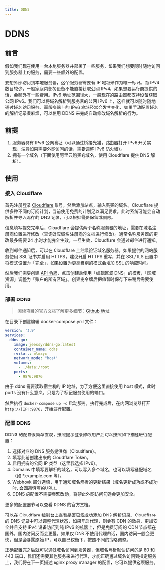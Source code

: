 ```yaml
---
title: DDNS
---
```

# DDNS

## 前言

假如我们现在使用一台本地服务器并部署了一些服务，如果我们想要随时随地访问到服务器上的服务，需要一些额外的配置。

要想外部访问到本地服务器，这个服务器需要有 IP 地址来作为唯一标识。而 IPv4 数目较少，一般家庭内部的设备不能直接获取公网 IPv4，如果想要运行商提供的话，会额外有一些费用。IPv6 地址范围很大，一般现在的路由器都支持设备获取公网 IPv6。我们可以将域名解析到服务器的公网 IPv6 上，这样就可以随时随地通过域名访问服务。而服务器上的 IPv6 地址经常会发生变化，如果手动配置域名的解析记录很麻烦，可以使用 DDNS 来完成自动修改域名解析的行为。

## 前提

1. 服务器具有 IPv6 公网地址（可以通过桥接光猫，路由器打开 IPv6 开关实现，注意如果需要外网访问的话，需要调整 IPv6 防火墙）。
2. 拥有一个域名（下面使用阿里云购买的域名，使用 Cloudflare 提供 DNS 解析）。

## 使用

### 接入 Cloudflare

首先注册登录 [Cloudflare](https://www.cloudflare-cn.com/) 账号，然后添加站点，输入购买的域名。Cloudflare 提供多种不同的订阅计划，当前使用免费的计划足以满足要求。此时系统可能会自动解析并导入现存的 DNS 记录，可以根据需要保留或删除。

信息填写提交完毕后，Cloudflare 会提供两个名称服务器的地址，需要在域名注册商位置进行修改（查询对应域名注册商的文档进行修改）。通常名称服务器的更改最多需要 24 小时才能完全生效，一旦生效，Cloudflare 会通过邮件进行通知。

收到邮件通知后，可以在 Cloudflare 上继续验证域名服务器。如果提供的网站服务使用 SSL 证书并启用 HTTPS，建议开启 HTTPS 重写，并在 SSL/TLS 设置中将模式设置为「完全」，如果设置为更高级别的模式会增加 SSL 的响应时间。

然后我们需要创建 [API 令牌](https://dash.cloudflare.com/profile/api-tokens)，点击创建后使用「编辑区域 DNS」的模板，「区域资源」调整为「账户的所有区域」。创建完令牌后把值暂时保存下来稍后需要使用。

### 部署 DDNS

> 阅读项目的官方文档了解更多细节：[Github 地址](https://github.com/jeessy2/ddns-go)

在目录下创建编辑 docker-compose.yml 文件：

``` yml
version: '3.9'
services:
  ddns-go:
    image: jeessy/ddns-go:latest
    container_name: ddns
    restart: always
    network_mode: "host"
    volumes:
      - ./data:/root
    ports:
      - 9876:9876
```

由于 ddns 需要读取宿主机的 IP 地址，为了方便这里直接使用 host 模式，此时 ports 没有什么意义，只是为了标记服务使用的端口。

然后执行 `docker-compose up -d` 启动服务，执行完成后，在内网浏览器打开 `http://[IP]:9876`，开始进行配置。

### 配置 DDNS

DDNS 的配置很简单直观，按照提示登录修改用户后可以按照如下描述进行配置：

1. 选择对应的 DNS 服务提供商（Cloudflare）。
2. 填写此前创建出来的 Cloudflare Token。
3. 启用拥有的公网 IP 类型（这里我选择 IPv6）。
4. Domains 中填写要解析的域名，可以写入多个域名，也可以填写通配域名（如 *.example.com 等）。
5. Webhook 部分选填，用于通知域名解析的更新结果（域名更新成功或不成功时, 会回调填写的URL）。
6. DDNS 的配置不需要频繁改动，将禁止外网访问勾选会更加安全。

更多的配置细节可以查看 DDNS 的官方文档。

可以在 Cloudflare 控制台上查看是否已经成功添加 DNS 解析记录。Cloudflare 的 DNS 记录中可以调整代理状态，如果开启代理，则会有 CDN 的效果，更加安全并且支持 IPv4 设备访问到纯 IPv6 的机器上，但是免费订阅的 CDN 节点都在国外，国内访问反而会更慢。如果仅 DNS 不使用代理的话，国内访问一般会更快，但是会暴露原始 IP，可以自己权衡下，按照不同的策略调整。

正确配置完之后就可以通过域名访问到服务器，但域名解析默认访问的是 80 和 443 端口，我们还需要其他服务来进行代理，才能正确通过域名访问到指定服务上，我们将在下一页描述 nginx proxy manager 的配置，它可以提供这项服务。